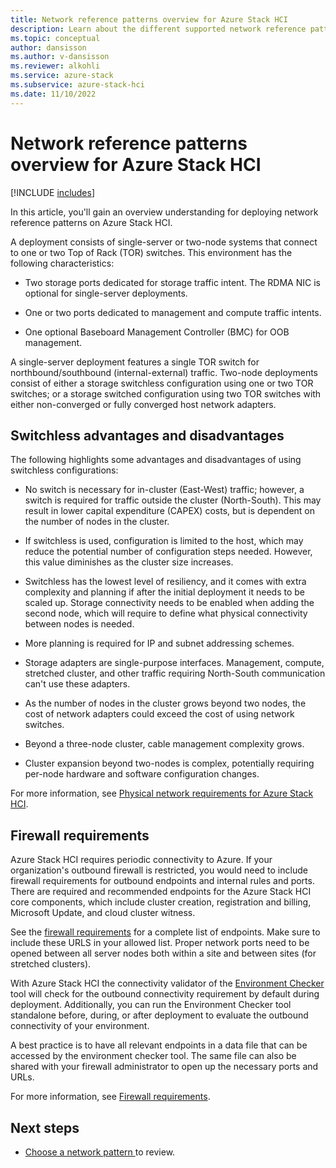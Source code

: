 ```yaml
---
title: Network reference patterns overview for Azure Stack HCI
description: Learn about the different supported network reference patterns for Azure Stack HCI.
ms.topic: conceptual
author: dansisson
ms.author: v-dansisson
ms.reviewer: alkohli
ms.service: azure-stack
ms.subservice: azure-stack-hci
ms.date: 11/10/2022
---
```


# Network reference patterns overview for Azure Stack HCI

[!INCLUDE [includes](/azure-stack/includes/hci-applies-to-22h2-21h2.md)]

In this article, you'll gain an overview understanding for deploying network reference patterns on Azure Stack HCI.

A deployment consists of single-server or two-node systems that connect to one or two Top of Rack (TOR) switches. This environment has the following characteristics:

- Two storage ports dedicated for storage traffic intent. The RDMA NIC is optional for single-server deployments.

- One or two ports dedicated to management and compute traffic intents.

- One optional Baseboard Management Controller (BMC) for OOB management.

A single-server deployment features a single TOR switch for northbound/southbound (internal-external) traffic. Two-node deployments consist of either a storage switchless configuration using one or two TOR switches; or a storage switched configuration using two TOR switches with either non-converged or fully converged host network adapters.

## Switchless advantages and disadvantages

The following highlights some advantages and disadvantages of using switchless configurations:

- No switch is necessary for in-cluster (East-West) traffic; however, a switch is required for traffic outside the cluster (North-South). This may result in lower capital expenditure (CAPEX) costs, but is dependent on the number of nodes in the cluster.

- If switchless is used, configuration is limited to the host, which may reduce the potential number of configuration steps needed. However, this value diminishes as the cluster size increases.

- Switchless has the lowest level of resiliency, and it comes with extra complexity and planning if after the initial deployment it needs to be scaled up. Storage connectivity needs to be enabled when adding the second node, which will require to define what physical connectivity between nodes is needed.

- More planning is required for IP and subnet addressing schemes.

- Storage adapters are single-purpose interfaces. Management, compute, stretched cluster, and other traffic requiring North-South communication can't use these adapters.

- As the number of nodes in the cluster grows beyond two nodes, the cost of network adapters could exceed the cost of using network switches.

- Beyond a three-node cluster, cable management complexity grows.

- Cluster expansion beyond two-nodes is complex, potentially requiring per-node hardware and software configuration changes.

For more information, see [Physical network requirements for Azure Stack HCI](/concepts/physical-network-requirements.md).

## Firewall requirements

Azure Stack HCI requires periodic connectivity to Azure. If your organization's outbound firewall is restricted, you would need to include firewall requirements for outbound endpoints and internal rules and ports. There are required and recommended endpoints for the Azure Stack HCI core components, which include cluster creation, registration and billing, Microsoft Update, and cloud cluster witness.

See the [firewall requirements](/azure-stack/hci/concepts/firewall-requirements?tabs=allow-table) for a complete list of endpoints. Make sure to include these URLS in your allowed list. Proper network ports need to be opened between all server nodes both within a site and between sites (for stretched clusters).

With Azure Stack HCI the connectivity validator of the [Environment Checker](https://www.powershellgallery.com/packages/AzStackHci.EnvironmentChecker/0.2.3-preview) tool will check for the outbound connectivity requirement by default during deployment. Additionally, you can run the Environment Checker tool standalone before, during, or after deployment to evaluate the outbound connectivity of your environment.

A best practice is to have all relevant endpoints in a data file that can be accessed by the environment checker tool. The same file can also be shared with your firewall administrator to open up the necessary ports and URLs.

For more information, see [Firewall requirements](/azure-stack/hci/concepts/firewall-requirements?tabs=allow-table).

## Next steps

- [Choose a network pattern ](choose-network-pattern.md) to review.
